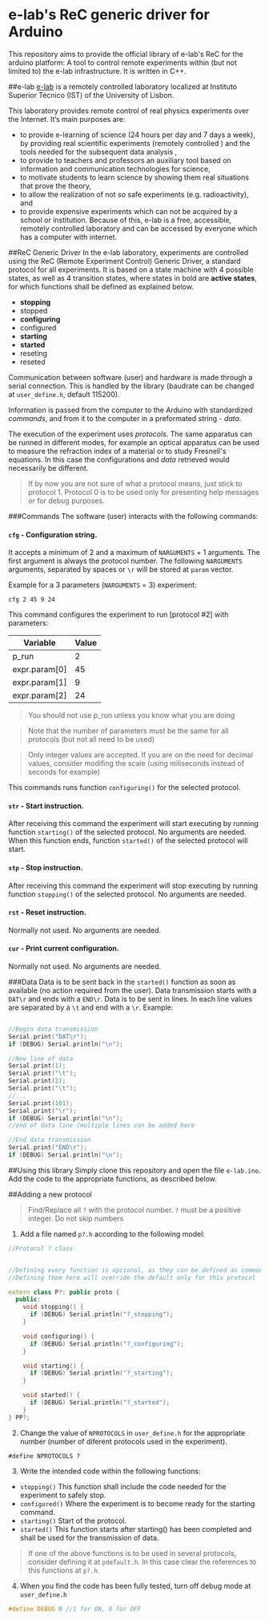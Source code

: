 # e-lab's ReC generic driver for Arduino

This repository aims to provide the official library of e-lab's ReC for the arduino platform: A tool to control remote experiments within (but not limited to) the e-lab infrastructure. It is written in C++.

##e-lab
[e-lab](http://www.elab.ist.utl.pt) is a remotely controlled laboratory localized at Instituto Superior Técnico (IST) of the University of Lisbon.

This laboratory provides remote control of real physics experiments over the Internet. It’s main purposes are:

- to provide e-learning of science (24 hours per day and 7 days a week), by providing real scientific experiments (remotely controlled ) and the tools needed for the subsequent data analysis ,
- to provide to teachers and professors an auxiliary tool based on information and communication technologies for science,
- to motivate students to learn science by showing them real situations that prove the theory,
- to allow the realization of not so safe experiments (e.g. radioactivity), and
- to provide expensive experiments which can not be acquired by a school or institution. Because of this, e-lab is a free, accessible, remotely controlled laboratory and can be accessed by everyone which has a computer with internet.

##ReC Generic Driver
In the e-lab laboratory, experiments are controlled using the ReC (Remote Experiment Control) Generic Driver, a standard protocol for all experiments. It is based on a state machine with 4 possible states, as well as 4 transition states, where states in bold are **active states**, for which functions shall be defined as explained below.
- **stopping**
- stopped
- **configuring**
- configured
- **starting**
- **started**
- reseting
- reseted

Communication between software (user) and hardware is made through a serial connection. This is handled by the library (baudrate can be changed at `user_define.h`, default 115200).

Information is passed from the computer to the Arduino with standardized *commands*, and from it to the computer in a preformated string - *data*.

The execution of the experiment uses *protocols*. The same apparatus can be runned in different modes, for example an optical apparatus can be used to measure the refraction index of a material or to study Fresnell's equations. In this case the configurations and *data* retrieved would necessarily be different.
> If by now you are not sure of what a protocol means, just stick to protocol 1.
> Protocol 0 is to be used only for presenting help messages or for debug purposes.

###Commands
The software (user) interacts with the following commands:
#### `cfg` - Configuration string.
It accepts a minimum of 2 and a maximum of `NARGUMENTS` + 1 arguments. The first argument is always the protocol number. The following `NARGUMENTS` arguments, separated by spaces or `\r` will be stored at `param` vector.

  Example for a 3 parameters (`NARGUMENTS` = 3) experiment:
```
cfg 2 45 9 24
```
  This command configures the experiment to run [protocol #2] with parameters:

  Variable | Value
  ------------ | -------------
  p_run         | 2
  expr.param[0] | 45
  expr.param[1] | 9
  expr.param[2] | 24

  > You should not use p_run unless you know what you are doing

  > Note that the number of parameters must be the same for all protocols (but not all need to be used)

  > Only integer values are accepted. If you are on the need for decimal values, consider modifing the scale (using miliseconds instead of seconds for example)

  This commands runs function `configuring()` for the selected protocol.

#### `str` - Start instruction.
After receiving this command the experiment will start executing by running function `starting()` of the selected protocol. No arguments are needed. When this function ends, function `started()` of the selected protocol will start.
#### `stp` - Stop instruction.
After receiving this command the experiment will stop executing by running function `stopping()` of the selected protocol. No arguments are needed.
#### `rst` - Reset instruction.
Normally not used. No arguments are needed.
#### `cur` - Print current configuration.
Normally not used. No arguments are needed.

###Data
Data is to be sent back in the `started()` function as soon as available (no action required from the user). Data transmission starts with a `DAT\r` and ends with a `END\r`. Data is to be sent in lines. In each line values are separated by a `\t` and end with a `\r`.
Example:
```C

//Begin data transmission
Serial.print("DAT\r");
if (DEBUG) Serial.println("\n");

//New line of data
Serial.print(1);
Serial.print("\t");
Serial.print(2);
Serial.print("\t");
//...
Serial.print(101);
Serial.print("\r");
if (DEBUG) Serial.println("\n");
//end of data line (multiple lines can be added here

//End data transmission
Serial.print("END\r");
if (DEBUG) Serial.println("\n");
```

##Using this library
Simply clone this repository and open the file `e-lab.ino`.
Add the code to the appropriate functions, as described below.

##Adding a new protocol

> Find/Replace all `?` with the protocol number.
>`?` must be a positive integer.
> Do not skip numbers

1) Add a file named `p?.h` according to the following model:
```Cpp
//Protocol ? class


//Defining every function is opcional, as they can be defined as common for all protocols
//Defining them here will override the default only for this protocol

extern class P?: public proto {
  public:
    void stopping() {
      if (DEBUG) Serial.println("?_stopping");
    }

    void configuring() {
      if (DEBUG) Serial.println("?_configuring");
    }

    void starting() {
      if (DEBUG) Serial.println("?_starting");
    }

    void started() {
      if (DEBUG) Serial.println("?_started");
    }
} PP?;
```
2) Change the value of `NPROTOCOLS` in `user_define.h` for the appropriate number (number of diferent protocols used in the experiment).
```
#define NPROTOCOLS ?
```


3) Write the intended code within the following functions:
- `stopping()`
  This function shall include the code needed for the experiment to safely stop.
- `configured()`
  Where the experiment is to become ready for the starting command.
- `starting()`
  Start of the protocol.
- `started()`
  This function starts after starting() has been completed and shall be used for the transmission of data.

> If one of the above functions is to be used in several protocols, consider defining it at `pdefault.h`.
In this case clear the references to this functions at `p?.h`.

4) When you find the code has been fully tested, turn off debug mode at `user_define.h`
```C
#define DEBUG 0 //1 for ON, 0 for OFF
```
